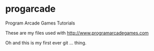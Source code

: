 # progarcade
Program Arcade Games Tutorials

These are my files used with http://www.programarcadegames.com

Oh and this is my first ever git ... thing.
